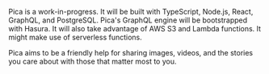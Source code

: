Pica is a work-in-progress. It will be built with TypeScript, Node.js, React, GraphQL, and PostgreSQL. Pica's GraphQL engine will be bootstrapped with Hasura. It will also take advantage of AWS S3 and Lambda functions. It might make use of serverless functions.

Pica aims to be a friendly help for sharing images, videos, and the stories you care about with those that matter most to you.
